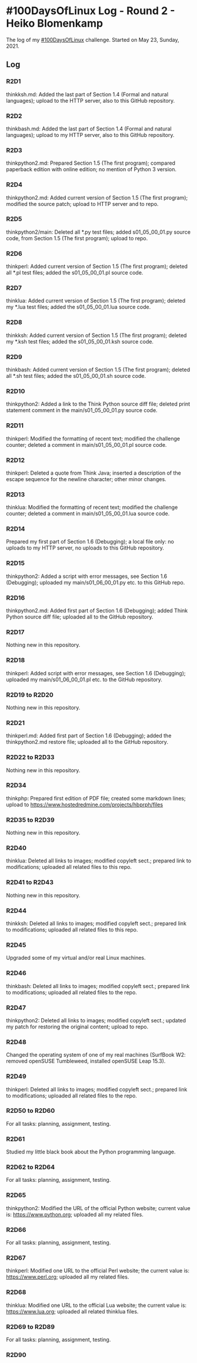 # #100DaysOfLinux Log - Round 2 - Heiko Blomenkamp

The log of my [#100DaysOfLinux](https://twitter.com/hashtag/100DaysOfLinux) challenge. Started on May 23, Sunday, 2021.

## Log

### R2D1
thinkksh.md: Added the last part of Section 1.4 (Formal and natural languages); upload to the HTTP server, also to this GitHub repository.

### R2D2
thinkbash.md: Added the last part of Section 1.4 (Formal and natural languages); upload to my HTTP server, also to this GitHub repository.

### R2D3
thinkpython2.md: Prepared Section 1.5 (The first program); compared paperback edition with online edition; no mention of Python 3 version.

### R2D4
thinkpython2.md: Added current version of Section 1.5 (The first program); modified the source patch; upload to HTTP server and to repo.

### R2D5
thinkpython2/main: Deleted all \*.py test files; added s01_05_00_01.py source code, from Section 1.5 (The first program); upload to repo.

### R2D6
thinkperl: Added current version of Section 1.5 (The first program); deleted all \*.pl test files; added the s01_05_00_01.pl source code.

### R2D7
thinklua: Added current version of Section 1.5 (The first program); deleted my \*.lua test files; added the s01_05_00_01.lua source code.

### R2D8
thinkksh: Added current version of Section 1.5 (The first program); deleted my \*.ksh test files; added the s01_05_00_01.ksh source code.

### R2D9
thinkbash: Added current version of Section 1.5 (The first program); deleted all \*.sh test files; added the s01_05_00_01.sh source code.

### R2D10
thinkpython2: Added a link to the Think Python source diff file; deleted print statement comment in the main/s01_05_00_01.py source code.

### R2D11
thinkperl: Modified the formatting of recent text; modified the challenge counter; deleted a comment in main/s01_05_00_01.pl source code.

### R2D12
thinkperl: Deleted a quote from Think Java; inserted a description of the escape sequence for the newline character; other minor changes.

### R2D13
thinklua: Modified the formatting of recent text; modified the challenge counter; deleted a comment in main/s01_05_00_01.lua source code.

### R2D14
Prepared my first part of Section 1.6 (Debugging); a local file only: no uploads to my HTTP server, no uploads to this GitHub repository.

### R2D15
thinkpython2: Added a script with error messages, see Section 1.6 (Debugging); uploaded my main/s01_06_00_01.py etc. to this GitHub repo.

### R2D16
thinkpython2.md: Added first part of Section 1.6 (Debugging); added Think Python source diff file; uploaded all to the GitHub repository.

### R2D17
Nothing new in this repository.

### R2D18
thinkperl: Added script with error messages, see Section 1.6 (Debugging); uploaded my main/s01_06_00_01.pl etc. to the GitHub repository.

### R2D19 to R2D20
Nothing new in this repository.

### R2D21
thinkperl.md: Added first part of Section 1.6 (Debugging); added the thinkpython2.md restore file; uploaded all to the GitHub repository.

### R2D22 to R2D33
Nothing new in this repository.

### R2D34
thinkphp: Prepared first edition of PDF file; created some markdown lines; upload to https://www.hostedredmine.com/projects/hbprph/files

### R2D35 to R2D39
Nothing new in this repository.

### R2D40
thinklua: Deleted all links to images; modified copyleft sect.; prepared link to modifications; uploaded all related files to this repo.

### R2D41 to R2D43
Nothing new in this repository.

### R2D44
thinkksh: Deleted all links to images; modified copyleft sect.; prepared link to modifications; uploaded all related files to this repo.

### R2D45
Upgraded some of my virtual and/or real Linux machines.

### R2D46
thinkbash: Deleted all links to images; modified copyleft sect.; prepared link to modifications; uploaded all related files to the repo.

### R2D47
thinkpython2: Deleted all links to images; modified copyleft sect.; updated my patch for restoring the original content; upload to repo.

### R2D48
Changed the operating system of one of my real machines (SurfBook W2: removed openSUSE Tumbleweed, installed openSUSE Leap 15.3).

### R2D49
thinkperl: Deleted all links to images; modified copyleft sect.; prepared link to modifications; uploaded all related files to the repo.

### R2D50 to R2D60
For all tasks: planning, assignment, testing.

### R2D61
Studied my little black book about the Python programming language.

### R2D62 to R2D64
For all tasks: planning, assignment, testing.

### R2D65
thinkpython2: Modified the URL of the official Python website; current value is: https://www.python.org; uploaded all my related files.

### R2D66
For all tasks: planning, assignment, testing.

### R2D67
thinkperl: Modified one URL to the official Perl website; the current value is: https://www.perl.org; uploaded all my related files.

### R2D68
thinklua: Modified one URL to the official Lua website; the current value is: https://www.lua.org; uploaded all related thinklua files.

### R2D69 to R2D89
For all tasks: planning, assignment, testing.

### R2D90
